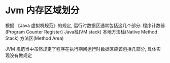 # Jvm 内存区域划分

根据 《Java 虚拟机规范》的规定, 运行时数据区通常包括这几个部分: 程序计数器(Program Counter Register) Java栈(VM stack) 本地方法栈(Native Method Stack) 方法区(Method Area)

JVM 规范当中虽然规定了程序在执行期间运行时数据区应该包括几部分, 具体实现没有做规定
